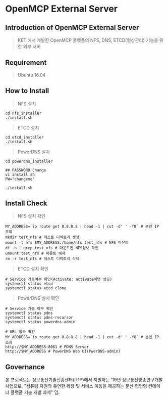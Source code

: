 # OpenMCP External Server

## Introduction of OpenMCP External Server

> KETI에서 개발한 OpenMCP 플랫폼의 NFS, DNS, ETCD(형상관리) 기능을 위한 외부 서버

## Requirement
> Ubuntu 16.04 


## How to Install
> NFS 설치
```
cd nfs_installer
./install.sh
```

> ETCD 설치
```
cd etcd_installer
./install.sh
```

> PowerDNS 설치
```
cd powerdns_installer

## PASSWORD Change
vi install.sh 
PW="changeme"

./install.sh
```

## Install Check

> NFS 설치 확인
```
MY_ADDRESS=`ip route get 8.8.8.8 | head -1 | cut -d' ' -f8` # 본인 IP 조회
mkdir test_nfs # 테스트 디렉토리 생성
mount -t nfs $MY_ADDRESS:/home/nfs test_nfs # NFS 마운트
df -h | grep test_nfs # 마운트된 NFS정보 확인
umount test_nfs # 마운트 해제
rm -r test_nfs # 테스트 디렉토리 삭제
```
> ETCD 설치 확인
```
# Service 가동여부 확인(Activate: activate이면 성공)
systemctl status etcd
systemctl status etcd_clone
```
> PowerDNS 설치 확인
```
# Service 가동 여부 확인
systemctl status pdns
systemctl status pdns-recursor
systemctl status powerdns-admin

# URL 접속 확인
MY_ADDRESS=`ip route get 8.8.8.8 | head -1 | cut -d' ' -f8` # 본인 IP 조회
http://$MY_ADDRESS:8081 # PDNS Server
http://$MY_ADDRESS # PowerDNS Web UI(PwerDNS-admin)
```

## Governance

본 프로젝트는 정보통신기술진흥센터(IITP)에서 지원하는 '19년 정보통신방송연구개발사업으로, "컴퓨팅 자원의 유연한 확장 및 서비스 이동을 제공하는 분산·협업형 컨테이너 플랫폼 기술 개발 과제" 임.
